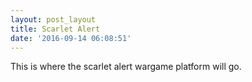 ```yaml
---
layout: post_layout
title: Scarlet Alert
date: '2016-09-14 06:08:51'
---
```


This is where the scarlet alert wargame platform will go.

